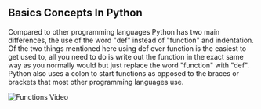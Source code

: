 ## Basics Concepts In Python

Compared to other programming languages Python has two main differences, the use of the word "def" instead of "function" and indentation.
Of the two things mentioned here using def over function is the easiest to get used to, all you need to do is write out the function in the exact same way as you normally would but just replace the word "function" with "def". Python also uses a colon to start functions as opposed to the braces or brackets that most other programming languages use. 

![Functions Video](https://youtu.be/S78Z4HvNqC4)
